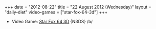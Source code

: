 +++
date = "2012-08-22"
title = "22 August 2012 (Wednesday)"
layout = "daily-diet"
video-games = ["star-fox-64-3d"]
+++


* Video Game: [Star Fox 64 3D](/video-games/star-fox-64-3d) {N3DS} /b/